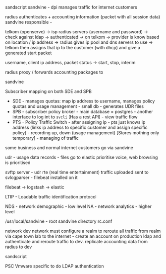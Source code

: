 sandscript
sandvine - dpi manages traffic for internet customers

radius authenticates + accounting information (packet with all session data)
sandvine responsible - 

telkom (openserve) -> isp radius servers (username and password) -> check against ldap -> authenticated -> 
on telkom -> provider is know based on location / ip address -> radius gives ip pool and dns servers to use -> telkom then assigns that ip to the customer (with dhcp) and give a generated start packet

username, client ip address, packet status -> start, stop, interim

radius proxy / forwards accounting packages to 

sandvine

Subscriber mapping on both SDE and SPB

* SDE - manages quotas: map ip address to username, manages policy quotas and usage management - small db - generates UDR files
* SPB - subscriber policy broker - main database = postgres - another interface to log int to `svcli` (Has a rest API) - view traffic flow
* PTS - Policy Traffic Switch - after assigning ip - pts just knows ip address (links ip address to specific customer and assign specific policy) - recording up, down (usage management) [Stores mothing only temporary] - managing of traffic

some business and normal internet customers go via sandvine

udr - usage data records - files go to elastic
prioritise voice, web browsing is prioritised

svftp server - udr rte (real time entertainment) traffic uploaded
sent to svlogparser - filebeat installed on it

filebeat -> logstash -> elastic

LTIP - Loadable traffic identification protocol

NDS - network demographic - low level
NA - network analytics - higher level



/usr/local/sandvine - root sandvine directory
rc.conf

network dev
network must configure a realm to reroute all traffic from realm via cape town lab to the internet - create an account on production ldap and authenticate and reroute traffic to dev.
replicate accounting data from radius to dev

sandscript

PSC Vmware specific to do LDAP authentication

